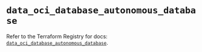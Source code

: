 # `data_oci_database_autonomous_database`

Refer to the Terraform Registry for docs: [`data_oci_database_autonomous_database`](https://registry.terraform.io/providers/oracle/oci/7.19.0/docs/data-sources/database_autonomous_database).
